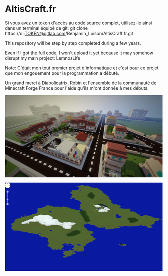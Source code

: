 # AltisCraft.fr

Si vous avez un token d'accès au code source complet, utilisez-le ainsi dans un terminal équipé de git: git clone https://di:TOKEN@gitlab.com/Benjamin_Loison/AltisCraft.fr.git

This repository will be step by step completed during a few years.

Even if I got the full code, I won't upload it yet because it may somehow disrupt my main project: LemnosLife

<!-- Toute reprise du code doit impliquer une remarque à l'utilisateur finale que vous avez utilisé mon code. Ceci peut passer par un fichier texte téléchargé sur chaque ordinateur utilisant mon code.

Vous ne pouvez faire de l'argent de n'importe quelle manière avec mon code.
Je considère qu'utiliser mon code dans un projet rend l'entièreté du projet gratuit, cependant je peux tolérer que ce ne soit pas le cas tant que mon code ne soit pas un facteur important de la popularité de votre projet.

J'invite le développeur à comprendre, tester et modifier.
Toute utilisation abusive de littéralement copier-coller sera punie, des modifications de la charte graphique sont par exemple un moyen de contourner ce critère.) -->

Note: <!-- Ce code source peut daté et je ne suis pas fière de certaines parties. -->C'était mon tout premier projet d'informatique et c'est pour ce projet que mon engouement pour la programmation a débuté.<!--  Quelques rares parties peuvent provenir de Flan's Mod et ThirstMod (j'ai fait mon maximum pour éviter de reuploader une partie de leurs codes).-->

Un grand merci à Diabolicatrix, Robin et l'ensemble de la communauté de Minecraft Forge France pour l'aide qu'ils m'ont donnée à mes débuts.

![alt text](https://raw.githubusercontent.com/Benjamin-Loison/AltisCraft.fr/master/Website/Images/12.png)

![alt text](https://raw.githubusercontent.com/Benjamin-Loison/AltisCraft.fr/master/Website/Images/11.png)
